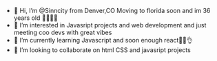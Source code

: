 - 👋 Hi, I’m @Sinncity from Denver,CO Moving to florida soon and im 36 years old 🥳🥳🥳🥳
- 👀 I’m interested in Javasript projects and web development and just meeting coo devs with great vibes
- 🌱 I’m currently learning  Javascript and soon enough react🙌🙌👌
- 💞️ I’m looking to collaborate on html CSS and javasript projects


<!---
Sinncity/Sinncity is a ✨ special ✨ repository because its `README.md` (this file) appears on your GitHub profile.
You can click the Preview link to take a look at your changes.
--->
